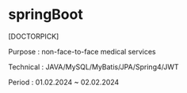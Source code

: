 # springBoot
[DOCTORPICK]

Purpose : non-face-to-face medical services

Technical : JAVA/MySQL/MyBatis/JPA/Spring4/JWT

Period : 01.02.2024 ~ 02.02.2024

